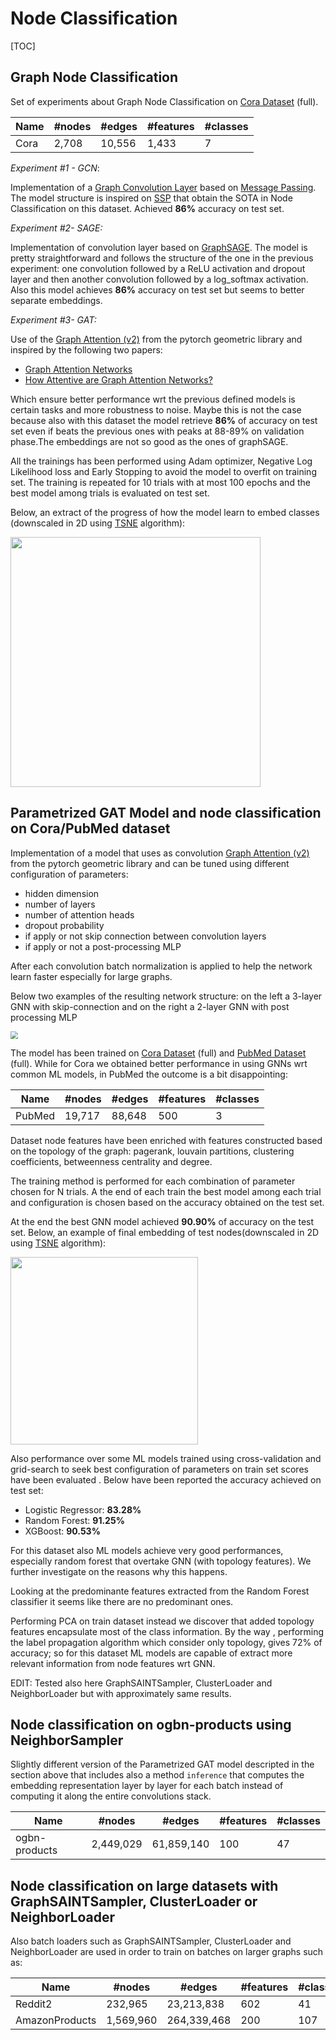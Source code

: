 

# Node Classification

[TOC]

## Graph Node Classification

Set of experiments about Graph Node Classification on [Cora Dataset](https://pytorch-geometric.readthedocs.io/en/latest/modules/datasets.html#torch_geometric.datasets.Planetoid) (full).

| Name | #nodes | #edges | #features | **#classes** |
| ---- | ------ | ------ | --------- | ------------ |
| Cora | 2,708  | 10,556 | 1,433     | 7            |

*Experiment #1 - GCN*:

Implementation of a [Graph Convolution Layer](https://pytorch-geometric.readthedocs.io/en/latest/notes/create_gnn.html#id2) based on [Message Passing](https://pytorch-geometric.readthedocs.io/en/latest/modules/nn.html#MessagePassing). The model structure is inspired on [SSP](https://paperswithcode.com/paper/optimization-of-graph-neural-networks-with) that obtain the SOTA in Node Classification on this dataset. Achieved **86%** accuracy on test set.

*Experiment #2- SAGE:*

Implementation of convolution layer based on [GraphSAGE](https://arxiv.org/abs/1706.02216). The model is pretty straightforward and follows the structure of the one in the previous experiment: one convolution followed by a ReLU activation and dropout layer and then another convolution followed by a log_softmax activation.
Also this model achieves **86%** accuracy on test set but seems to better separate embeddings.

*Experiment #3- GAT:*

Use of the [Graph Attention (v2)](https://pytorch-geometric.readthedocs.io/en/latest/modules/nn.html#torch_geometric.nn.conv.GATv2Conv) from the pytorch geometric library and inspired by the following two papers:

- [Graph Attention Networks](https://arxiv.org/abs/1710.10903)
- [How Attentive are Graph Attention Networks?](https://arxiv.org/abs/2105.14491)

Which ensure better performance wrt the previous defined models is certain tasks and more robustness to noise. Maybe this is not the case because also with this dataset the model retrieve **86%** of accuracy on test set even if beats the previous ones with peaks at 88-89% on validation phase.The embeddings are not so good as the ones of graphSAGE.



All the trainings has been performed using Adam optimizer, Negative Log Likelihood loss and Early Stopping to avoid the model to overfit on training set. The training is repeated for 10 trials with at most 100 epochs and the best model among trials is evaluated on test set.

Below, an extract of the progress of how the model learn to embed classes (downscaled in 2D using [TSNE](https://scikit-learn.org/stable/modules/generated/sklearn.manifold.TSNE.html) algorithm):

<img src="./imgs/embeddings.gif" style="height:400px; width:400px" />

## Parametrized GAT Model and node classification on Cora/PubMed dataset

Implementation of a model that uses as convolution [Graph Attention (v2)](https://pytorch-geometric.readthedocs.io/en/latest/modules/nn.html#torch_geometric.nn.conv.GATv2Conv) from the pytorch geometric library and can be tuned using different configuration of parameters:

- hidden dimension
- number of layers
- number of attention heads
- dropout probability
- if apply or not skip connection between convolution layers
- if apply or not a post-processing MLP

After each convolution batch normalization is applied to help the network learn faster especially for large graphs.

Below two examples of the resulting network structure: on the left a 3-layer GNN with skip-connection and on the right a 2-layer GNN with post processing MLP

<img src="imgs/ParametrizedGATModel.png" style="zoom:75%;" />

The model has been trained on [Cora Dataset](https://pytorch-geometric.readthedocs.io/en/latest/modules/datasets.html#torch_geometric.datasets.Planetoid) (full) and [PubMed Dataset](https://pytorch-geometric.readthedocs.io/en/latest/modules/datasets.html#torch_geometric.datasets.Planetoid) (full).
While for Cora we obtained better performance in using GNNs wrt common ML models, in PubMed the outcome is a bit disappointing:

| Name   | #nodes | #edges | #features | **#classes** |
| ------ | ------ | ------ | --------- | ------------ |
| PubMed | 19,717 | 88,648 | 500       | 3            |

Dataset node features have been enriched with features constructed based on the topology of the graph: pagerank, louvain partitions, clustering coefficients, betweenness centrality and degree.

The training method is performed for each combination of parameter chosen for N trials. A the end of each train the best model among each trial and configuration is chosen based on the accuracy obtained on the test set. 

At the end the best GNN model achieved **90.90%** of accuracy on the test set. Below, an example of final embedding of test nodes(downscaled in 2D using [TSNE](https://scikit-learn.org/stable/modules/generated/sklearn.manifold.TSNE.html) algorithm):

<img src="./imgs/embedding_pubmed.png" style="height:300px; width:300px" />

Also performance over some ML models trained using cross-validation and grid-search to seek best configuration of parameters on train set scores have been evaluated . Below have been reported the accuracy achieved on test set:

- Logistic Regressor: **83.28%**
- Random Forest: **91.25%**
- XGBoost: **90.53%**

For this dataset also ML models achieve very good performances, especially random forest that overtake GNN (with topology features). We further investigate on the reasons why this happens.

Looking at the predominante features extracted from the Random Forest classifier it seems  like there are no predominant ones.

Performing PCA on train dataset instead we discover that added topology features encapsulate most of the class information. By the way , performing the label propagation algorithm which consider only topology, gives 72% of accuracy;  so for this dataset ML models are capable of extract more relevant information from node features wrt GNN.

EDIT: Tested also here GraphSAINTSampler, ClusterLoader and NeighborLoader but with approximately same results.

## Node classification on ogbn-products using NeighborSampler

Slightly different version of the Parametrized GAT model descripted in the section above that includes also a method `inference` that computes the embedding representation layer by layer for each batch instead of computing it along the entire convolutions stack.

| Name          | #nodes    | #edges     | #features | **#classes** |
| ------------- | --------- | ---------- | --------- | ------------ |
| ogbn-products | 2,449,029 | 61,859,140 | 100       | 47           |

## Node classification on large datasets with GraphSAINTSampler, ClusterLoader or NeighborLoader

 Also batch loaders such as GraphSAINTSampler, ClusterLoader and NeighborLoader are used in order to train on batches on larger graphs such as:

| Name           | #nodes    | #edges      | #features | **#classes** |
| -------------- | --------- | ----------- | --------- | ------------ |
| Reddit2        | 232,965   | 23,213,838  | 602       | 41           |
| AmazonProducts | 1,569,960 | 264,339,468 | 200       | 107          |
